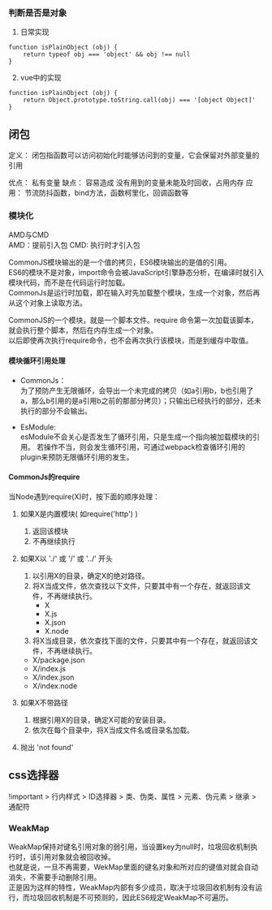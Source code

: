 
### 判断是否是对象
1. 日常实现
```
function isPlainObject (obj) {
    return typeof obj === 'object' && obj !== null
}
```
2. vue中的实现 
```
function isPlainObject (obj) {
    return Object.prototype.toString.call(obj) === '[object Object]'
}
```

## 闭包

定义： 闭包指函数可以访问初始化时能够访问到的变量，它会保留对外部变量的引用

优点： 私有变量
缺点： 容易造成 没有用到的变量未能及时回收，占用内存
应用： 节流防抖函数，bind方法，函数柯里化，回调函数等

### 模块化

AMD与CMD<br/>
AMD：提前引入包
CMD: 执行时才引入包<br/>

CommonJS模块输出的是一个值的拷贝，ES6模块输出的是值的引用。<br/>
ES6的模块不是对象，import命令会被JavaScript引擎静态分析，在编译时就引入模块代码，而不是在代码运行时加载。<br/>
CommonJs是运行时加载，即在输入时先加载整个模块，生成一个对象，然后再从这个对象上读取方法。 

CommonJS的一个模块，就是一个脚本文件。require 命令第一次加载该脚本，就会执行整个脚本，然后在内存生成一个对象。  
以后即使再次执行require命令，也不会再次执行该模块，而是到缓存中取值。

#### 模块循环引用处理  
- CommonJs：  
    为了预防产生无限循环，会导出一个未完成的拷贝（如a引用b，b也引用了a，那么b引用的是a引用b之前的那部分拷贝）；只输出已经执行的部分，还未执行的部分不会输出。
  
- EsModule:  
    esModule不会关心是否发生了循环引用，只是生成一个指向被加载模块的引用。 若操作不当，则会发生循环引用，可通过webpack检查循环引用的plugin来预防无限循环引用的发生。


#### CommonJs的require

当Node遇到require(X)时，按下面的顺序处理：
1. 如果X是内置模块( 如require('http') )
    1. 返回该模块
    2. 不再继续执行
    
2. 如果X以 './' 或 '/' 或 '../' 开头
    1. 以引用X的目录，确定X的绝对路径。
    2. 将X当成文件，依次查找以下文件，只要其中有一个存在，就返回该文件，不再继续执行。
        - X
        - X.js
        - X.json
        - X.node
    3. 将X当成目录，依次查找下面的文件，只要其中有一个存在，就返回该文件，不再继续执行。
    - X/package.json
    - X/index.js
    - X/index.json
    - X/index.node
    
3. 如果X不带路径
    1. 根据引用X的目录，确定X可能的安装目录。
    2. 依次在每个目录中，将X当成文件名或目录名加载。
    
4. 抛出 'not found'
    



## css选择器
!important > 行内样式 > ID选择器 > 类、伪类、属性 > 元素、伪元素 > 继承 > 通配符

### WeakMap
WeakMap保持对键名引用对象的弱引用，当设置key为null时，垃圾回收机制执行时，该引用对象就会被回收掉。<br/>
也就是说，一旦不再需要，WekMap里面的键名对象和所对应的键值对就会自动消失，不需要手动删除引用。<br/>
正是因为这样的特性，WeakMap内部有多少成员，取决于垃圾回收机制有没有运行，而垃圾回收机制是不可预测的，因此ES6规定WeakMap不可遍历。


